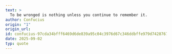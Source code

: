 ```yaml
---
text: >
  To be wronged is nothing unless you continue to remember it.
author: Confucius
origin: "1"
origin_url: 
id: confucius-97cda34bfff6469d6de839a95c04c3976d67c346ddbffe979d7428767e5a5210
date: 2025-09-02
typ: quote
---
```


